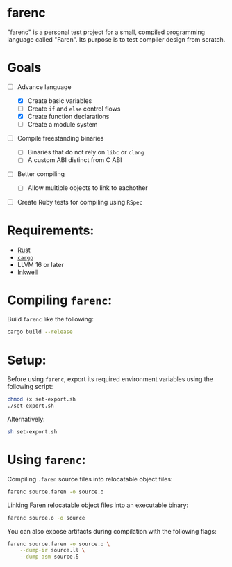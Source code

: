 # farenc

"farenc" is a personal test project for a small, compiled programming language called "Faren". Its purpose is to test compiler design from scratch.

# Goals
- [ ] Advance language
  - [x] Create basic variables
  - [ ] Create `if` and `else` control flows
  - [x] Create function declarations
  - [ ] Create a module system
- [ ] Compile freestanding binaries
  - [ ] Binaries that do not rely on `libc` or `clang`
  - [ ] A custom ABI distinct from C ABI 
- [ ] Better compiling
  - [ ] Allow multiple objects to link to eachother
- [ ] Create Ruby tests for compiling using `RSpec`


# Requirements:
- [Rust](https://www.rust-lang.org/)
- [`cargo`](https://doc.rust-lang.org/cargo/getting-started/installation.html)
- LLVM 16 or later
- [Inkwell](https://github.com/TheDan64/inkwell)

# Compiling `farenc`:
Build `farenc` like the following:

```sh
cargo build --release
```

# Setup:

Before using `farenc`, export its required environment variables using the following script:

```sh
chmod +x set-export.sh
./set-export.sh
```

Alternatively:

```sh
sh set-export.sh
```

# Using `farenc`:


Compiling `.faren` source files into relocatable object files:

```sh
farenc source.faren -o source.o
```

Linking Faren relocatable object files into an executable binary:

```sh
farenc source.o -o source
```

You can also expose artifacts during compilation with the following flags:

```sh
farenc source.faren -o source.o \
	--dump-ir source.ll \
	--dump-asm source.S
```
